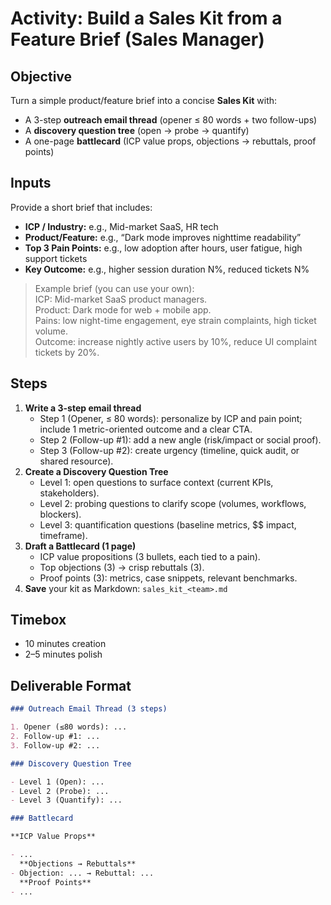 # Activity: Build a Sales Kit from a Feature Brief (Sales Manager)

## Objective

Turn a simple product/feature brief into a concise **Sales Kit** with:

- A 3-step **outreach email thread** (opener ≤ 80 words + two follow-ups)
- A **discovery question tree** (open → probe → quantify)
- A one-page **battlecard** (ICP value props, objections → rebuttals, proof points)

## Inputs

Provide a short brief that includes:

- **ICP / Industry:** e.g., Mid-market SaaS, HR tech
- **Product/Feature:** e.g., “Dark mode improves nighttime readability”
- **Top 3 Pain Points:** e.g., low adoption after hours, user fatigue, high support tickets
- **Key Outcome:** e.g., higher session duration N%, reduced tickets N%

> Example brief (you can use your own):  
> ICP: Mid-market SaaS product managers.  
> Product: Dark mode for web + mobile app.  
> Pains: low night-time engagement, eye strain complaints, high ticket volume.  
> Outcome: increase nightly active users by 10%, reduce UI complaint tickets by 20%.

## Steps

1. **Write a 3-step email thread**
   - Step 1 (Opener, ≤ 80 words): personalize by ICP and pain point; include 1 metric-oriented outcome and a clear CTA.
   - Step 2 (Follow-up #1): add a new angle (risk/impact or social proof).
   - Step 3 (Follow-up #2): create urgency (timeline, quick audit, or shared resource).
2. **Create a Discovery Question Tree**
   - Level 1: open questions to surface context (current KPIs, stakeholders).
   - Level 2: probing questions to clarify scope (volumes, workflows, blockers).
   - Level 3: quantification questions (baseline metrics, $$ impact, timeframe).
3. **Draft a Battlecard (1 page)**
   - ICP value propositions (3 bullets, each tied to a pain).
   - Top objections (3) → crisp rebuttals (3).
   - Proof points (3): metrics, case snippets, relevant benchmarks.
4. **Save** your kit as Markdown: `sales_kit_<team>.md`

## Timebox

- 10 minutes creation
- 2–5 minutes polish

## Deliverable Format

```markdown
### Outreach Email Thread (3 steps)

1. Opener (≤80 words): ...
2. Follow-up #1: ...
3. Follow-up #2: ...

### Discovery Question Tree

- Level 1 (Open): ...
- Level 2 (Probe): ...
- Level 3 (Quantify): ...

### Battlecard

**ICP Value Props**

- ...
  **Objections → Rebuttals**
- Objection: ... → Rebuttal: ...
  **Proof Points**
- ...
```

